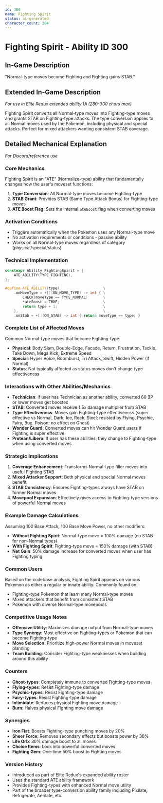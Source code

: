 ```yaml
---
id: 300
name: Fighting Spirit
status: ai-generated
character_count: 284
---
```


# Fighting Spirit - Ability ID 300

## In-Game Description
"Normal-type moves become Fighting and Fighting gains STAB."

## Extended In-Game Description
*For use in Elite Redux extended ability UI (280-300 chars max)*

Fighting Spirit converts all Normal-type moves into Fighting-type moves and grants STAB on Fighting-type attacks. The type conversion applies to all Normal moves used by the Pokemon, including physical and special attacks. Perfect for mixed attackers wanting consistent STAB coverage.

## Detailed Mechanical Explanation
*For Discord/reference use*

### Core Mechanics
Fighting Spirit is an "ATE" (Normalize-type) ability that fundamentally changes how the user's moveset functions:

1. **Type Conversion**: All Normal-type moves become Fighting-type
2. **STAB Grant**: Provides STAB (Same Type Attack Bonus) for Fighting-type moves
3. **ATE Boost Flag**: Sets the internal `ateBoost` flag when converting moves

### Activation Conditions
- Triggers automatically when the Pokemon uses any Normal-type move
- No activation requirements or conditions - passive ability
- Works on all Normal-type moves regardless of category (physical/special/status)

### Technical Implementation
```cpp
constexpr Ability FightingSpirit = {
    ATE_ABILITY(TYPE_FIGHTING),
};

#define ATE_ABILITY(type)                    \
    .onMoveType = +[](ON_MOVE_TYPE) -> int { \
        CHECK(moveType == TYPE_NORMAL)       \
        *ateBoost = TRUE;                    \
        return type + 1;                     \
    },                                       \
    .onStab = +[](ON_STAB) -> int { return moveType == type; }
```

### Complete List of Affected Moves
Common Normal-type moves that become Fighting-type:
- **Physical**: Body Slam, Double-Edge, Facade, Return, Frustration, Tackle, Take Down, Mega Kick, Extreme Speed
- **Special**: Hyper Voice, Boomburst, Tri Attack, Swift, Hidden Power (if Normal)
- **Status**: Not typically affected as status moves don't change type effectiveness

### Interactions with Other Abilities/Mechanics
- **Technician**: If user has Technician as another ability, converted 60 BP or lower moves get boosted
- **STAB**: Converted moves receive 1.5x damage multiplier from STAB
- **Type Effectiveness**: Moves gain Fighting-type effectiveness (super effective vs Normal, Dark, Ice, Rock, Steel; resisted by Flying, Psychic, Fairy, Bug, Poison; no effect on Ghost)
- **Wonder Guard**: Converted moves can hit Wonder Guard users if Fighting is super effective
- **Protean/Libero**: If user has these abilities, they change to Fighting-type when using converted moves

### Strategic Implications
1. **Coverage Enhancement**: Transforms Normal-type filler moves into useful Fighting STAB
2. **Mixed Attacker Support**: Both physical and special Normal moves benefit
3. **STAB Consistency**: Ensures Fighting-types always have STAB on former Normal moves
4. **Movepool Expansion**: Effectively gives access to Fighting-type versions of powerful Normal moves

### Example Damage Calculations
Assuming 100 Base Attack, 100 Base Move Power, no other modifiers:
- **Without Fighting Spirit**: Normal-type move = 100% damage (no STAB for non-Normal types)  
- **With Fighting Spirit**: Fighting-type move = 150% damage (with STAB)
- **Net Gain**: 50% damage increase for converted moves when user has Fighting typing

### Common Users
Based on the codebase analysis, Fighting Spirit appears on various Pokemon as either a regular or innate ability. Commonly found on:
- Fighting-type Pokemon that learn many Normal-type moves
- Mixed attackers that benefit from consistent STAB
- Pokemon with diverse Normal-type movepools

### Competitive Usage Notes
- **Offensive Utility**: Maximizes damage output from Normal-type moves
- **Type Synergy**: Most effective on Fighting-types or Pokemon that can become Fighting-type
- **Move Selection**: Prioritize high-power Normal moves in moveset planning
- **Team Building**: Consider Fighting-type weaknesses when building around this ability

### Counters
- **Ghost-types**: Completely immune to converted Fighting-type moves
- **Flying-types**: Resist Fighting-type damage
- **Psychic-types**: Resist Fighting-type damage  
- **Fairy-types**: Resist Fighting-type damage
- **Intimidate**: Reduces physical Fighting move damage
- **Burn**: Halves physical Fighting move damage

### Synergies
- **Iron Fist**: Boosts Fighting-type punching moves by 20%
- **Sheer Force**: Removes secondary effects but boosts power by 30%
- **Life Orb**: 30% damage boost to all moves
- **Choice Items**: Lock into powerful converted moves
- **Fighting Gem**: One-time 50% boost to Fighting moves

### Version History
- Introduced as part of Elite Redux's expanded ability roster
- Uses the standard ATE ability framework
- Provides Fighting-types with enhanced Normal move utility
- Part of the broader type-conversion ability family including Pixilate, Refrigerate, Aerilate, etc.